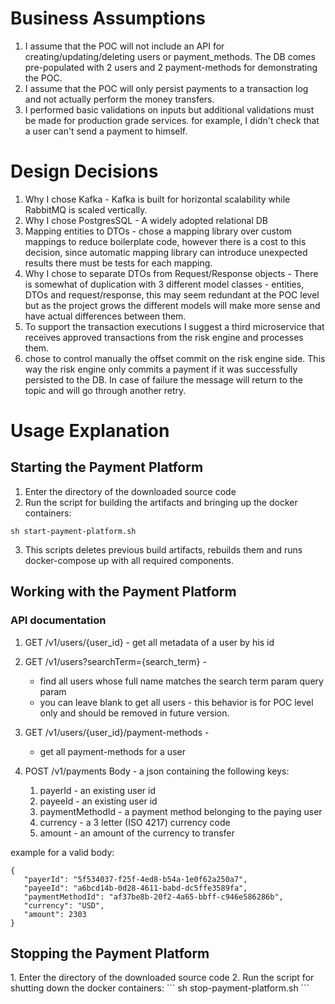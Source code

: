 <h1>Business Assumptions</h1>

1. I assume that the POC will not include an API for creating/updating/deleting users or payment_methods. 
The DB comes pre-populated with 2 users and 2 payment-methods for demonstrating the POC.
2. I assume that the POC will only persist payments to a transaction log and not actually perform the money transfers. 
3. I performed basic validations on inputs but additional validations must be made for production grade services.
for example, I didn't check that a user can't send a payment to himself. 


<h1>Design Decisions</h1>

1. Why I chose Kafka - Kafka is built for horizontal scalability while RabbitMQ is scaled vertically.
2. Why I chose PostgresSQL - A widely adopted relational DB
3. Mapping entities to DTOs - chose a mapping library over custom mappings to reduce boilerplate code, however there is a cost to this decision, since automatic mapping library can introduce unexpected results there must be tests for each mapping.
4. Why I chose to separate DTOs from Request/Response objects - There is somewhat of duplication with 3 different model classes - entities, DTOs and request/response, this may seem redundant at the POC level but as the project grows the different models will make more sense and have actual differences between them.
5. To support the transaction executions I suggest a third microservice that receives approved transactions from the risk engine and processes them.
6. chose to control manually the offset commit on the risk engine side. This way the risk engine only commits a payment if it was successfully persisted to the DB. In case of failure the message will return to the topic and will go through another retry.


<h1>Usage Explanation</h1>

<h2>Starting the Payment Platform</h2>

1. Enter the directory of the downloaded source code
2. Run the script for building the artifacts and bringing up the docker containers:
```
sh start-payment-platform.sh
```
3. This scripts deletes previous build artifacts, rebuilds them and runs docker-compose up with all required components.

<h2>Working with the Payment Platform</h2>

<h3>API documentation</h3>

1. GET /v1/users/{user_id} - get all metadata of a user by his id

2. GET /v1/users?searchTerm={search_term} - 
   - find all users whose full name matches the search term param query param
   - you can leave blank to get all users - this behavior is for POC level only and should be removed in future version.

3. GET /v1/users/{user_id}/payment-methods -
   - get all payment-methods for a user 

4. POST /v1/payments
Body - a json containing the following keys:
   1. payerId - an existing user id
   2. payeeId - an existing user id
   3. paymentMethodId - a payment method belonging to the paying user
   4. currency - a 3 letter (ISO 4217) currency code
   5. amount - an amount of the currency to transfer

example for a valid body:
```
{
   "payerId": "5f534037-f25f-4ed8-b54a-1e0f62a250a7",
   "payeeId": "a6bcd14b-0d28-4611-babd-dc5ffe3589fa",
   "paymentMethodId": "af37be8b-20f2-4a65-bbff-c946e586286b",
   "currency": "USD",
   "amount": 2303
}
```


<h2>Stopping the Payment Platform</h2>
1. Enter the directory of the downloaded source code
2. Run the script for shutting down the docker containers:
   ```
   sh stop-payment-platform.sh
   ```


